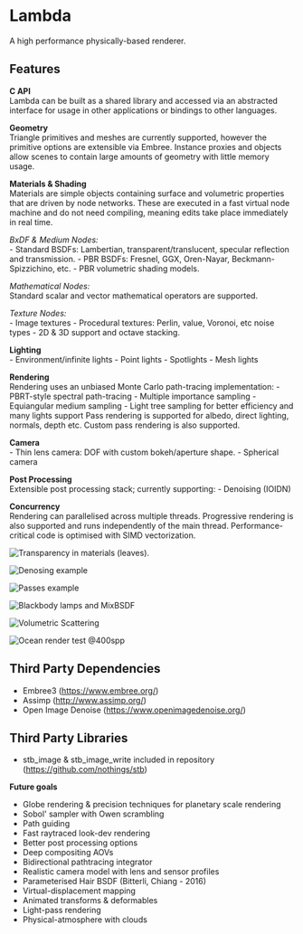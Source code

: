 # Lambda
A high performance physically-based renderer.

## Features
**C API**  
	Lambda can be built as a shared library and accessed via an abstracted interface for usage in other applications or bindings to other languages.

**Geometry**  
    Triangle primitives and meshes are currently supported, however the primitive options are extensible via Embree.
    Instance proxies and objects allow scenes to contain large amounts of geometry with little memory usage.

**Materials & Shading**  
    Materials are simple objects containing surface and volumetric properties that are driven by node networks. These are executed in a fast virtual node machine and do not need compiling, meaning edits take place immediately in real time.
    
*BxDF & Medium Nodes:*  
        - Standard BSDFs: Lambertian, transparent/translucent, specular reflection and transmission.
        - PBR BSDFs: Fresnel, GGX, Oren-Nayar, Beckmann-Spizzichino, etc.
        - PBR volumetric shading models.

*Mathematical Nodes:*  
        Standard scalar and vector mathematical operators are supported.
        
*Texture Nodes:*  
        - Image textures
        - Procedural textures: Perlin, value, Voronoi, etc noise types - 2D & 3D support and octave stacking.

**Lighting**  
    - Environment/infinite lights
    - Point lights
    - Spotlights
    - Mesh lights

**Rendering**  
    Rendering uses an unbiased Monte Carlo path-tracing implementation:
        - PBRT-style spectral path-tracing
        - Multiple importance sampling
        - Equiangular medium sampling
        - Light tree sampling for better efficiency and many lights support
    Pass rendering is supported for albedo, direct lighting, normals, depth etc. Custom pass rendering is also supported.

**Camera**  
    - Thin lens camera: DOF with custom bokeh/aperture shape.
    - Spherical camera

**Post Processing**  
    Extensible post processing stack; currently supporting:
        - Denoising (IOIDN)

**Concurrency**   
    Rendering can parallelised across multiple threads.
    Progressive rendering is also supported and runs independently of the main thread.
    Performance-critical code is optimised with SIMD vectorization.

![Transparency in materials (leaves).](https://github.com/Zoophish/Lambda/blob/master/repo_resources/lucyinnature.png)

![Denosing example](https://github.com/Zoophish/Lambda/blob/master/repo_resources/cornell_outside.jpg)

![Passes example](https://github.com/Zoophish/Lambda/blob/master/repo_resources/passes.jpg)

![Blackbody lamps and MixBSDF](https://github.com/Zoophish/Lambda/blob/master/repo_resources/lucy_blackbody.png)

![Volumetric Scattering](https://github.com/Zoophish/Lambda/blob/master/repo_resources/volumetric_dragon.png)

![Ocean render test @400spp](https://github.com/Zoophish/Lambda/blob/master/repo_resources/ocean_2.png)

## Third Party Dependencies
- Embree3 (https://www.embree.org/)
- Assimp (http://www.assimp.org/)
- Open Image Denoise (https://www.openimagedenoise.org/)

## Third Party Libraries
- stb_image & stb_image_write included in repository (https://github.com/nothings/stb)

 **Future goals**  
 - Globe rendering & precision techniques for planetary scale rendering
 - Sobol' sampler with Owen scrambling
 - Path guiding
 - Fast raytraced look-dev rendering
 - Better post processing options
 - Deep compositing AOVs
 - Bidirectional pathtracing integrator
 - Realistic camera model with lens and sensor profiles
 - Parameterised Hair BSDF (Bitterli, Chiang - 2016)
 - Virtual-displacement mapping
 - Animated transforms & deformables
 - Light-pass rendering
 - Physical-atmosphere with clouds